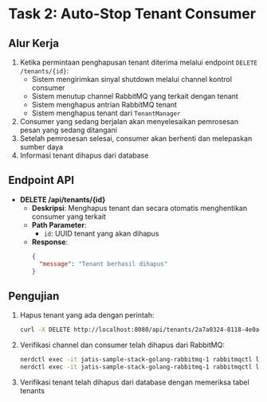 # Task 2: Auto-Stop Tenant Consumer

## Alur Kerja

1. Ketika permintaan penghapusan tenant diterima melalui endpoint `DELETE /tenants/{id}`:
   - Sistem mengirimkan sinyal shutdown melalui channel kontrol consumer
   - Sistem menutup channel RabbitMQ yang terkait dengan tenant
   - Sistem menghapus antrian RabbitMQ tenant
   - Sistem menghapus tenant dari `TenantManager`
2. Consumer yang sedang berjalan akan menyelesaikan pemrosesan pesan yang sedang ditangani
3. Setelah pemrosesan selesai, consumer akan berhenti dan melepaskan sumber daya
4. Informasi tenant dihapus dari database

## Endpoint API

- **DELETE /api/tenants/{id}**
  - **Deskripsi**: Menghapus tenant dan secara otomatis menghentikan consumer yang terkait
  - **Path Parameter**: 
    - `id`: UUID tenant yang akan dihapus
  - **Response**: 
    ```json
    {
      "message": "Tenant berhasil dihapus"
    }
    ```

## Pengujian

1. Hapus tenant yang ada dengan perintah:
   ```bash
   curl -X DELETE http://localhost:8080/api/tenants/2a7a0324-8118-4e0a-9699-35c1ca694c2e
   ```

2. Verifikasi channel dan consumer telah dihapus dari RabbitMQ:
   ```bash
   nerdctl exec -it jatis-sample-stack-golang-rabbitmq-1 rabbitmqctl list_channels
   nerdctl exec -it jatis-sample-stack-golang-rabbitmq-1 rabbitmqctl list_consumers
   ```

3. Verifikasi tenant telah dihapus dari database dengan memeriksa tabel tenants
